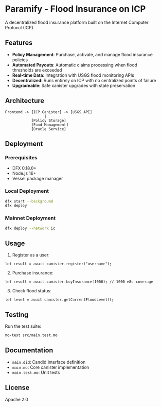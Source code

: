 # Paramify - Flood Insurance on ICP

A decentralized flood insurance platform built on the Internet Computer Protocol (ICP).

## Features

- **Policy Management**: Purchase, activate, and manage flood insurance policies
- **Automated Payouts**: Automatic claims processing when flood thresholds are exceeded
- **Real-time Data**: Integration with USGS flood monitoring APIs
- **Decentralized**: Runs entirely on ICP with no centralized points of failure
- **Upgradeable**: Safe canister upgrades with state preservation

## Architecture

```
Frontend -> [ICP Canister] -> [USGS API]
                  |
            [Policy Storage]
            [Fund Management]
            [Oracle Service]
```

## Deployment

### Prerequisites
- DFX 0.18.0+
- Node.js 16+
- Vessel package manager

### Local Deployment
```bash
dfx start --background
dfx deploy
```

### Mainnet Deployment
```bash
dfx deploy --network ic
```

## Usage

1. Register as a user:
```motoko
let result = await canister.register("username");
```

2. Purchase insurance:
```motoko
let result = await canister.buyInsurance(1000); // 1000 e8s coverage
```

3. Check flood status:
```motoko
let level = await canister.getCurrentFloodLevel();
```

## Testing

Run the test suite:
```bash
mo-test src/main.test.mo
```

## Documentation

- `main.did`: Candid interface definition
- `main.mo`: Core canister implementation
- `main.test.mo`: Unit tests

## License

Apache 2.0
